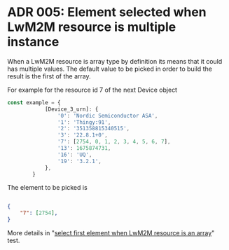 # ADR 005: Element selected when LwM2M resource is multiple instance

When a LwM2M resource is array type by definition its means that it could has
multiple values. The default value to be picked in order to build the result is
the first of the array.

For example for the resource id 7 of the next Device object

```TypeScript
const example = {
			[Device_3_urn]: {
				'0': 'Nordic Semiconductor ASA',
				'1': 'Thingy:91',
				'2': '351358815340515',
				'3': '22.8.1+0',
				'7': [2754, 0, 1, 2, 3, 4, 5, 6, 7],
				'13': 1675874731,
				'16': 'UQ',
				'19': '3.2.1',
			},
		}
```

The element to be picked is

```JSON

{
    "7": [2754],
}
```

More details in
"[select first element when LwM2M resource is an array](../src/converter.spec.ts)"
test.
